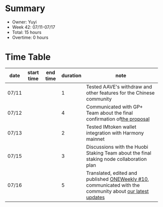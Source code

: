 # Summary
* Owner: Yuyi
* Week 42: 07/11-07/17
* Total: 15 hours
* Overtime: 0 hours

# Time Table
| date  | start time  | end time | duration  |  note |
|---|---|---|---|---|
| 07/11 |   |   | 1 | Tested AAVE's withdraw and other features for the Chinese community|
| 07/12 |   |   | 4 | Communicated with GP+ Team about the final confirmation of[the proposal](https://talk.harmony.one/t/title-go-security-build-everyones-security-tool-in-web3-for-harmony/18292/6)  |
| 07/13 |   |   | 2 | Tested IMtoken wallet integration with Harmony mainnet |
| 07/15 |   |   | 3 |  Discussions with the Huobi Staking Team about the final staking node collaboration plan |
| 07/16 |   |   | 5 | Translated, edited and published [ONEWeekly #10](https://mp.weixin.qq.com/s/CbxDKbuLp6ehBdA89dqOtw), communicated with the community about [our latest updates](https://twitter.com/Harmony_CN1/status/1547753079940194305)  |
